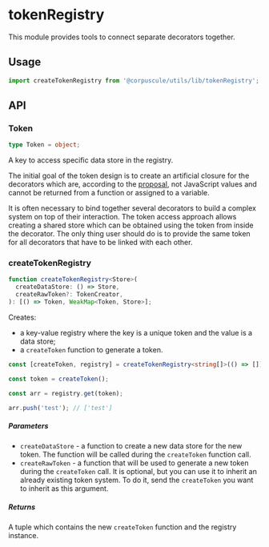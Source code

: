 # tokenRegistry

This module provides tools to connect separate decorators together.

## Usage

```typescript
import createTokenRegistry from '@corpuscule/utils/lib/tokenRegistry';
```

## API

### Token

```typescript
type Token = object;
```

A key to access specific data store in the registry.

The initial goal of the token design is to create an artificial closure for the
decorators which are, according to the [proposal](https://github.com/tc39/proposal-decorators/blob/master/README.md#semantic-details),
not JavaScript values and cannot be returned from a function or assigned to a
variable.

It is often necessary to bind together several decorators to build a complex
system on top of their interaction. The token access approach allows creating a
shared store which can be obtained using the token from inside the decorator.
The only thing user should do is to provide the same token for all decorators
that have to be linked with each other.

### createTokenRegistry

```typescript
function createTokenRegistry<Store>(
  createDataStore: () => Store,
  createRawToken?: TokenCreator,
): [() => Token, WeakMap<Token, Store>];
```

Creates:

- a key-value registry where the key is a unique token and the value
  is a data store;
- a `createToken` function to generate a token.

```typescript
const [createToken, registry] = createTokenRegistry<string[]>(() => []);

const token = createToken();

const arr = registry.get(token);

arr.push('test'); // ['test']
```

##### Parameters

- `createDataStore` - a function to create a new data store for the new token.
  The function will be called during the `createToken` function call.
- `createRawToken` - a function that will be used to generate a new token
  during the `createToken` call. It is optional, but you can use it to inherit
  an already existing token system. To do it, send the `createToken` you want
  to inherit as this argument.

##### Returns

A tuple which contains the new `createToken` function and the registry instance.
